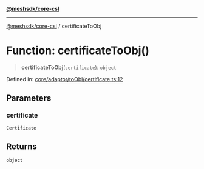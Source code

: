 [**@meshsdk/core-csl**](../README.md)

***

[@meshsdk/core-csl](../globals.md) / certificateToObj

# Function: certificateToObj()

> **certificateToObj**(`certificate`): `object`

Defined in: [core/adaptor/toObj/certificate.ts:12](https://github.com/MeshJS/mesh/blob/1abde1553cbd7cf2cf4e40197fc0de9e4a7d0f49/packages/mesh-core-csl/src/core/adaptor/toObj/certificate.ts#L12)

## Parameters

### certificate

`Certificate`

## Returns

`object`
